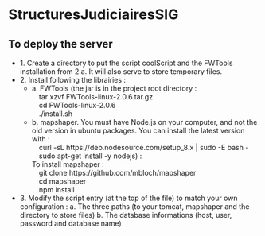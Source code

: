 # StructuresJudiciairesSIG

<h2>To deploy the server</h2>
<ul>
<li>
1. Create a directory to put the script coolScript and the FWTools installation from 2.a. It will also serve to store temporary files.
</li>
<li>
2. Install following the librairies :
	<ul>
	<li>
	a. FWTools (the jar is in the project root directory :<br>
		&emsp;tar xzvf FWTools-linux-2.0.6.tar.gz<br>
		&emsp;cd FWTools-linux-2.0.6<br>
		&emsp;./install.sh
	</li>
	<li>
	b. mapshaper. You must have Node.js on your computer, and not the old version in ubuntu packages. You can install the latest version with :<br>
		&emsp;curl -sL https://deb.nodesource.com/setup_8.x | sudo -E bash - <br>
		&emsp;sudo apt-get install -y nodejs) :<br>
	   To install mapshaper :<br>
		&emsp;git clone https://github.com/mbloch/mapshaper<br>
		&emsp;cd mapshaper<br>
		&emsp;npm install
	</li>
	</ul>
</li>
<li>
3. Modify the script entry (at the top of the file) to match your own configuration :
	a. The three paths (to your tomcat, mapshaper and the directory to store files)
	b. The database informations (host, user, password and database name)
</li>
</ul>
